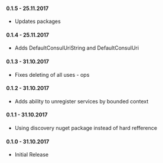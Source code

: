 #### 0.1.5 - 25.11.2017
* Updates packages

#### 0.1.4 - 25.11.2017
* Adds DefaultConsulUriString and DefaultConsulUri

#### 0.1.3 - 31.10.2017
* Fixes deleting of all uses - ops

#### 0.1.2 - 31.10.2017
* Adds ability to unregister services by bounded context

#### 0.1.1 - 31.10.2017
* Using discovery nuget package instead of hard refference

#### 0.1.0 - 31.10.2017
* Initial Release
